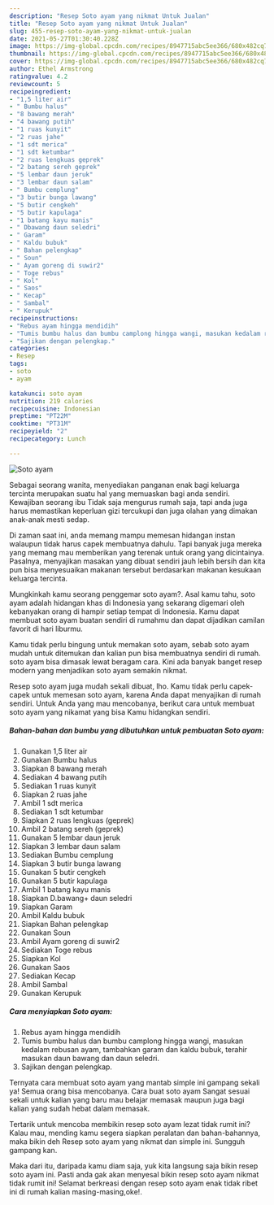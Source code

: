 ```yaml
---
description: "Resep Soto ayam yang nikmat Untuk Jualan"
title: "Resep Soto ayam yang nikmat Untuk Jualan"
slug: 455-resep-soto-ayam-yang-nikmat-untuk-jualan
date: 2021-05-27T01:30:40.228Z
image: https://img-global.cpcdn.com/recipes/8947715abc5ee366/680x482cq70/soto-ayam-foto-resep-utama.jpg
thumbnail: https://img-global.cpcdn.com/recipes/8947715abc5ee366/680x482cq70/soto-ayam-foto-resep-utama.jpg
cover: https://img-global.cpcdn.com/recipes/8947715abc5ee366/680x482cq70/soto-ayam-foto-resep-utama.jpg
author: Ethel Armstrong
ratingvalue: 4.2
reviewcount: 5
recipeingredient:
- "1,5 liter air"
- " Bumbu halus"
- "8 bawang merah"
- "4 bawang putih"
- "1 ruas kunyit"
- "2 ruas jahe"
- "1 sdt merica"
- "1 sdt ketumbar"
- "2 ruas lengkuas geprek"
- "2 batang sereh geprek"
- "5 lembar daun jeruk"
- "3 lembar daun salam"
- " Bumbu cemplung"
- "3 butir bunga lawang"
- "5 butir cengkeh"
- "5 butir kapulaga"
- "1 batang kayu manis"
- " Dbawang daun seledri"
- " Garam"
- " Kaldu bubuk"
- " Bahan pelengkap"
- " Soun"
- " Ayam goreng di suwir2"
- " Toge rebus"
- " Kol"
- " Saos"
- " Kecap"
- " Sambal"
- " Kerupuk"
recipeinstructions:
- "Rebus ayam hingga mendidih"
- "Tumis bumbu halus dan bumbu camplong hingga wangi, masukan kedalam rebusan ayam, tambahkan garam dan kaldu bubuk, terahir masukan daun bawang dan daun seledri."
- "Sajikan dengan pelengkap."
categories:
- Resep
tags:
- soto
- ayam

katakunci: soto ayam 
nutrition: 219 calories
recipecuisine: Indonesian
preptime: "PT22M"
cooktime: "PT31M"
recipeyield: "2"
recipecategory: Lunch

---
```



![Soto ayam](https://img-global.cpcdn.com/recipes/8947715abc5ee366/680x482cq70/soto-ayam-foto-resep-utama.jpg)

Sebagai seorang wanita, menyediakan panganan enak bagi keluarga tercinta merupakan suatu hal yang memuaskan bagi anda sendiri. Kewajiban seorang ibu Tidak saja mengurus rumah saja, tapi anda juga harus memastikan keperluan gizi tercukupi dan juga olahan yang dimakan anak-anak mesti sedap.

Di zaman  saat ini, anda memang mampu memesan hidangan instan walaupun tidak harus capek membuatnya dahulu. Tapi banyak juga mereka yang memang mau memberikan yang terenak untuk orang yang dicintainya. Pasalnya, menyajikan masakan yang dibuat sendiri jauh lebih bersih dan kita pun bisa menyesuaikan makanan tersebut berdasarkan makanan kesukaan keluarga tercinta. 



Mungkinkah kamu seorang penggemar soto ayam?. Asal kamu tahu, soto ayam adalah hidangan khas di Indonesia yang sekarang digemari oleh kebanyakan orang di hampir setiap tempat di Indonesia. Kamu dapat membuat soto ayam buatan sendiri di rumahmu dan dapat dijadikan camilan favorit di hari liburmu.

Kamu tidak perlu bingung untuk memakan soto ayam, sebab soto ayam mudah untuk ditemukan dan kalian pun bisa membuatnya sendiri di rumah. soto ayam bisa dimasak lewat beragam cara. Kini ada banyak banget resep modern yang menjadikan soto ayam semakin nikmat.

Resep soto ayam juga mudah sekali dibuat, lho. Kamu tidak perlu capek-capek untuk memesan soto ayam, karena Anda dapat menyajikan di rumah sendiri. Untuk Anda yang mau mencobanya, berikut cara untuk membuat soto ayam yang nikamat yang bisa Kamu hidangkan sendiri.

<!--inarticleads1-->

##### Bahan-bahan dan bumbu yang dibutuhkan untuk pembuatan Soto ayam:

1. Gunakan 1,5 liter air
1. Gunakan  Bumbu halus
1. Siapkan 8 bawang merah
1. Sediakan 4 bawang putih
1. Sediakan 1 ruas kunyit
1. Siapkan 2 ruas jahe
1. Ambil 1 sdt merica
1. Sediakan 1 sdt ketumbar
1. Siapkan 2 ruas lengkuas (geprek)
1. Ambil 2 batang sereh (geprek)
1. Gunakan 5 lembar daun jeruk
1. Siapkan 3 lembar daun salam
1. Sediakan  Bumbu cemplung
1. Siapkan 3 butir bunga lawang
1. Gunakan 5 butir cengkeh
1. Gunakan 5 butir kapulaga
1. Ambil 1 batang kayu manis
1. Siapkan  D.bawang+ daun seledri
1. Siapkan  Garam
1. Ambil  Kaldu bubuk
1. Siapkan  Bahan pelengkap
1. Gunakan  Soun
1. Ambil  Ayam goreng di suwir2
1. Sediakan  Toge rebus
1. Siapkan  Kol
1. Gunakan  Saos
1. Sediakan  Kecap
1. Ambil  Sambal
1. Gunakan  Kerupuk




<!--inarticleads2-->

##### Cara menyiapkan Soto ayam:

1. Rebus ayam hingga mendidih
1. Tumis bumbu halus dan bumbu camplong hingga wangi, masukan kedalam rebusan ayam, tambahkan garam dan kaldu bubuk, terahir masukan daun bawang dan daun seledri.
1. Sajikan dengan pelengkap.




Ternyata cara membuat soto ayam yang mantab simple ini gampang sekali ya! Semua orang bisa mencobanya. Cara buat soto ayam Sangat sesuai sekali untuk kalian yang baru mau belajar memasak maupun juga bagi kalian yang sudah hebat dalam memasak.

Tertarik untuk mencoba membikin resep soto ayam lezat tidak rumit ini? Kalau mau, mending kamu segera siapkan peralatan dan bahan-bahannya, maka bikin deh Resep soto ayam yang nikmat dan simple ini. Sungguh gampang kan. 

Maka dari itu, daripada kamu diam saja, yuk kita langsung saja bikin resep soto ayam ini. Pasti anda gak akan menyesal bikin resep soto ayam nikmat tidak rumit ini! Selamat berkreasi dengan resep soto ayam enak tidak ribet ini di rumah kalian masing-masing,oke!.

